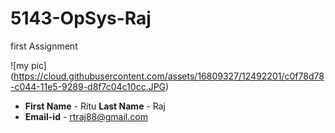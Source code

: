 # 5143-OpSys-Raj
first Assignment

 ![my pic] (https://cloud.githubusercontent.com/assets/16809327/12492201/c0f78d78-c044-11e5-9289-d8f7c04c10cc.JPG)
- **First Name** - Ritu  **Last Name** - Raj
- **Email-id** - rtraj88@gmail.com
